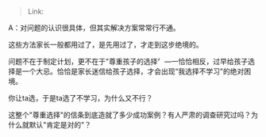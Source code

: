 > Link: 

A：对问题的认识很具体，但其实解决方案常常行不通。

这些方法家长一般都用过了，是先用过了，才走到这步绝境的。

问题不在于制定计划，更不在于"尊重孩子的选择〞—一恰恰相反，过早给孩子选择是一个大忌。恰恰是家长迷信给孩子选择，才会出现“我选择不学习"的绝对困境。

你让ta选，于是ta选了不学习，为什么又不行？

这整个"尊重选择"的信条到底造就了多少成功案例？有人严肃的调查研究过吗？为什么就默认"肯定是对的"？